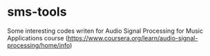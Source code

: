 # sms-tools
Some interesting codes writen for Audio Signal Processing for Music Applications course (https://www.coursera.org/learn/audio-signal-processing/home/info)
